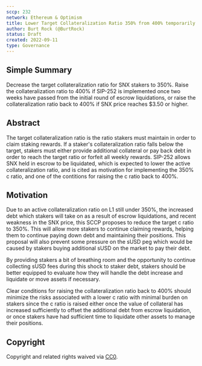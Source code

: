 ```yaml
---
sccp: 232
network: Ethereum & Optimism
title: Lower Target Collateralization Ratio 350% from 400% temporarily
author: Burt Rock (@BurtRock)
status: Draft
created: 2022-09-11
type: Governance
---
```


<!--You can leave these HTML comments in your merged SCCP and delete the visible duplicate text guides, they will not appear and may be helpful to refer to if you edit it again. This is the suggested template for new SCCPs. Note that an SCCP number will be assigned by an editor. When opening a pull request to submit your SCCP, please use an abbreviated title in the filename, `sccp-draft_title_abbrev.md`. The title should be 44 characters or less.-->

## Simple Summary

<!--"If you can't explain it simply, you don't understand it well enough." Provide a simplified and layman-accessible explanation of the SCCP.-->

Decrease the target collateralization ratio for SNX stakers to 350%. Raise the collateralization ratio to 400% if SIP-252 is implemented once two weeks have passed from the initial round of escrow liquidations, or raise the collateralization ratio back to 400% if SNX price reaches $3.50 or higher.

## Abstract

<!--A short (~200 word) description of the variable change proposed.-->

The target collateralization ratio is the ratio stakers must maintain in order to claim staking rewards. If a staker's collateralization ratio falls below the target, stakers must either provide additional collateral or pay back debt in order to reach the target ratio or forfeit all weekly rewards. SIP-252 allows SNX held in escrow to be liquidated, which is expected to lower the active collateralization ratio, and is cited as motivation for implementing the 350% c ratio, and one of the contitions for raising the c ratio back to 400%.

## Motivation

<!--The motivation is critical for SCCPs that want to update variables within Synthetix. It should clearly explain why the existing variable is not incentive aligned. SCCP submissions without sufficient motivation may be rejected outright.-->

Due to an active collateralization ratio on L1 still under 350%, the increased debt which stakers will take on as a result of escrow liquidations, and recent weakness in the SNX price, this SCCP proposes to reduce the target c ratio to 350%. This will allow more stakers to continue claiming rewards, helping them to continue paying down debt and maintaining their positions. This proposal will also prevent some pressure on the sUSD peg which would be caused by stakers buying additional sUSD on the market to pay their debt.

By providing stakers a bit of breathing room and the opportunity to continue collecting sUSD fees during this shock to staker debt, stakers should be better equipped to evaluate how they will handle the debt increase and liquidate or move assets if necessary.

Clear conditions for raising the collateralization ratio back to 400% should minimize the risks associated with a lower c ratio with minimal burden on stakers since the c ratio is raised either once the value of collateral has increased sufficiently to offset the additional debt from escrow liquidation, or once stakers have had sufficient time to liquidate other assets to manage their positions.

## Copyright

Copyright and related rights waived via [CC0](https://creativecommons.org/publicdomain/zero/1.0/).
